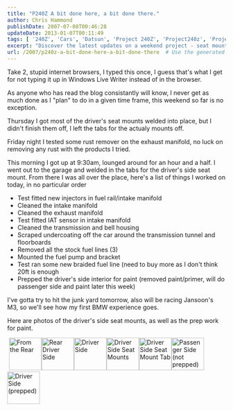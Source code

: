 ```yaml
---
title: "P240Z A bit done here, a bit done there."
author: Chris Hammond
publishDate: 2007-07-08T00:46:28
updateDate: 2013-01-07T00:11:49
tags: [ '240Z', 'Cars', 'Datsun', 'Project 240Z', 'Project240z', 'Project240Zcom' ]
excerpt: "Discover the latest updates on a weekend project - seat mounts, rust removal, manifold cleaning, fuel lines, and more. Stay tuned for a BMW race update!"
url: /2007/p240z-a-bit-done-here-a-bit-done-there  # Use the generated URL with year
---
```

<p>Take 2, stupid internet browsers, I typed this once, I guess that's what I get for not typing it up in Windows Live Writer instead of in the browser.</p> <p>As anyone who has read the blog consistantly will know, I never get as much done as I &quot;plan&quot; to do in a given time frame, this weekend so far is no exception.</p> <p>Thursday I got most of the driver's seat mounts welded into place, but I didn't finish them off, I left the tabs for the actualy mounts off.</p> <p>Friday night I tested some rust remover on the exhaust manifold, no luck on removing any rust with the products I tried.</p> <p>This morning I got up at 9:30am, lounged around for an hour and a half. I went out to the garage and welded in the tabs for the driver's side seat mount. From there I was all over the place, here's a list of things I worked on today, in no particular order</p> <ul>     <li>Test fitted new injectors in fuel rail/intake manifold</li>     <li>Cleaned the intake manifold</li>     <li>Cleaned the exhaust manifold</li>     <li>Test fitted IAT sensor in intake manifold</li>     <li>Cleaned the transmission and bell housing</li>     <li>Scraped undercoating off the car around the transmission tunnel and floorboards</li>     <li>Removed all the stock fuel lines (3)</li>     <li>Mounted the fuel pump and bracket</li>     <li>Test ran some new braided fuel line (need to buy more as I don't think 20ft is enough</li>     <li>Prepped the driver's side interior for paint (removed paint/primer, will do passenger side and paint later this week)</li> </ul> <p>I've gotta try to hit the junk yard tomorrow, also will be racing Jansoon's M3, so we'll see how my first BMW experience goes.</p> <p>Here are photos of the driver's side seat mounts, as well as the prep work for paint.</p> <p>&nbsp;<a id="set_thumb_link_752096840" class="image_link" title="From the Rear" href="https://www.flickr.com/photos/chammond/752096840/in/set-72157594465585463/"><img width="75" height="75" alt="From the Rear" src="https://farm2.static.flickr.com/1177/752096840_be37281eb3_s.jpg" /></a><a id="set_thumb_link_752099866" class="image_link" title="Rear Driver Side" href="https://www.flickr.com/photos/chammond/752099866/in/set-72157594465585463/"><img width="75" height="75" alt="Rear Driver Side" src="https://farm2.static.flickr.com/1337/752099866_3f9362f400_s.jpg" /></a><a id="set_thumb_link_751250551" class="image_link" title="Driver Side" href="https://www.flickr.com/photos/chammond/751250551/in/set-72157594465585463/"><img width="75" height="75" alt="Driver Side" src="https://farm2.static.flickr.com/1430/751250551_7f15e2f898_s.jpg" /></a><a id="set_thumb_link_752105664" class="image_link" title="Driver Side Seat Mounts" href="https://www.flickr.com/photos/chammond/752105664/in/set-72157594465585463/"><img width="75" height="75" alt="Driver Side Seat Mounts" src="https://farm2.static.flickr.com/1101/752105664_01ab7202dc_s.jpg" /></a><a id="set_thumb_link_752109062" class="image_link" title="Driver Side Seat Mount Tab" href="https://www.flickr.com/photos/chammond/752109062/in/set-72157594465585463/"><img width="75" height="75" alt="Driver Side Seat Mount Tab" src="https://farm2.static.flickr.com/1340/752109062_9ff7b177a0_s.jpg" /></a><a id="set_thumb_link_751260177" class="image_link" title="Passenger Side (not prepped)" href="https://www.flickr.com/photos/chammond/751260177/in/set-72157594465585463/"><img width="75" height="75" alt="Passenger Side (not prepped)" src="https://farm2.static.flickr.com/1184/751260177_0bdd7c588c_s.jpg" /></a><a id="set_thumb_link_751263123" class="image_link" title="Driver Side (prepped)" href="https://www.flickr.com/photos/chammond/751263123/in/set-72157594465585463/"><img width="75" height="75" alt="Driver Side (prepped)" src="https://farm2.static.flickr.com/1081/751263123_04840461b3_s.jpg" /></a></p>


